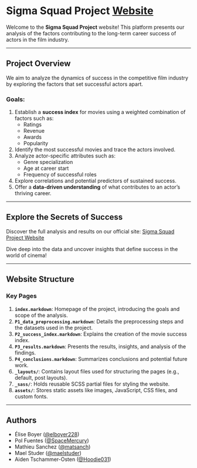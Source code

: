 # Sigma Squad Project [Website](https://elboyer228.github.io/sigma_squad_site/) 

Welcome to the **Sigma Squad Project** website! This platform presents our analysis of the factors contributing to the long-term career success of actors in the film industry.

---

## **Project Overview**

We aim to analyze the dynamics of success in the competitive film industry by exploring the factors that set successful actors apart.  

### **Goals**:
1. Establish a **success index** for movies using a weighted combination of factors such as:
   - Ratings
   - Revenue
   - Awards
   - Popularity
2. Identify the most successful movies and trace the actors involved.
3. Analyze actor-specific attributes such as:
   - Genre specialization
   - Age at career start
   - Frequency of successful roles
4. Explore correlations and potential predictors of sustained success.
5. Offer a **data-driven understanding** of what contributes to an actor’s thriving career.

---

## **Explore the Secrets of Success**

Discover the full analysis and results on our official site: [Sigma Squad Project Website](https://elboyer228.github.io/sigma_squad_site/)  

Dive deep into the data and uncover insights that define success in the world of cinema!

---

## **Website Structure**

### **Key Pages**
1. **`index.markdown`**: Homepage of the project, introducing the goals and scope of the analysis.
2. **`P1_data_preprocessing.markdown`**: Details the preprocessing steps and the datasets used in the project.
3. **`P2_success_index.markdown`**: Explains the creation of the movie success index.
4. **`P3_results.markdown`**: Presents the results, insights, and analysis of the findings.
5. **`P4_conclusions.markdown`**: Summarizes conclusions and potential future work.
6. **`_layouts/`**: Contains layout files used for structuring the pages (e.g., default, post layouts).
7. **`_sass/`**: Holds reusable SCSS partial files for styling the website.
8. **`assets/`**: Stores static assets like images, JavaScript, CSS files, and custom fonts.

---

## Authors

* Élise Boyer ([@elboyer228](https://github.com/elboyer228))
* Pol Fuentes ([@SpaceMercury](https://github.com/SpaceMercury))
* Mathieu Sanchez ([@matsanch](https://github.com/matsanch))
* Mael Studer ([@maelstuder](https://github.com/maelstuder))
* Aiden Tschammer-Osten ([@Hoodie031](https://github.com/Hoodie031))
